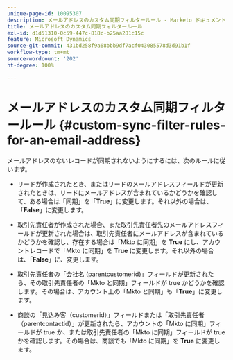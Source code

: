 ```yaml
---
unique-page-id: 10095307
description: メールアドレスのカスタム同期フィルタールール - Marketo ドキュメント - 製品ドキュメント
title: メールアドレスのカスタム同期フィルタールール
exl-id: d1d51310-0c59-447c-818c-b25aa281c15c
feature: Microsoft Dynamics
source-git-commit: 431bd258f9a68bbb9df7acf043085578d3d91b1f
workflow-type: tm+mt
source-wordcount: '202'
ht-degree: 100%

---
```


# メールアドレスのカスタム同期フィルタールール {#custom-sync-filter-rules-for-an-email-address}

メールアドレスのないレコードが同期されないようにするには、次のルールに従います。

* リードが作成されたとき、またはリードのメールアドレスフィールドが更新されたときは、リードにメールアドレスが含まれているかどうかを確認して、ある場合は「同期」を「**True**」に変更します。それ以外の場合は、「**False**」に変更します。

* 取引先責任者が作成された場合、また取引先責任者先のメールアドレスフィールドが更新された場合は、取引先責任者にメールアドレスが含まれているかどうかを確認し、存在する場合は「Mkto に同期」を **True** にし、アカウントレコードで「Mkto に同期」を **True** に変更します。それ以外の場合は、「**False**」に、変更します。

* 取引先責任者の「会社名 (parentcustomerid)」フィールドが更新されたら、その取引先責任者の「Mkto と同期」フィールドが true かどうかを確認します。その場合は、アカウント上の「Mkto と同期」も「**True**」に変更します。
* 商談の「見込み客（customerid）」フィールドまたは「取引先責任者（parentcontactid）」が更新されたら、アカウントの「Mkto に同期」フィールドが true か、または取引先責任者の「Mkto に同期」フィールドが true かを確認します。その場合は、商談でも「Mkto に同期」を **True** に変更します。
